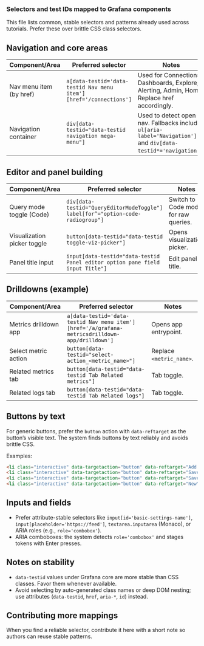 ### Selectors and test IDs mapped to Grafana components

This file lists common, stable selectors and patterns already used across tutorials. Prefer these over brittle CSS class selectors.

## Navigation and core areas

| Component/Area          | Preferred selector                                                | Notes                                                                                                          |
| ----------------------- | ----------------------------------------------------------------- | -------------------------------------------------------------------------------------------------------------- |
| Nav menu item (by href) | `a[data-testid='data-testid Nav menu item'][href='/connections']` | Used for Connections, Dashboards, Explore, Alerting, Admin, Home. Replace href accordingly.                    |
| Navigation container    | `div[data-testid="data-testid navigation mega-menu"]`             | Used to detect open nav. Fallbacks include `ul[aria-label='Navigation']` and `div[data-testid*='navigation']`. |

## Editor and panel building

| Component/Area              | Preferred selector                                                              | Notes                                |
| --------------------------- | ------------------------------------------------------------------------------- | ------------------------------------ |
| Query mode toggle (Code)    | `div[data-testid="QueryEditorModeToggle"] label[for^="option-code-radiogroup"]` | Switch to Code mode for raw queries. |
| Visualization picker toggle | `button[data-testid="data-testid toggle-viz-picker"]`                           | Opens visualization picker.          |
| Panel title input           | `input[data-testid="data-testid Panel editor option pane field input Title"]`   | Edit panel title.                    |

## Drilldowns (example)

| Component/Area        | Preferred selector                                                                             | Notes                    |
| --------------------- | ---------------------------------------------------------------------------------------------- | ------------------------ |
| Metrics drilldown app | `a[data-testid='data-testid Nav menu item'][href='/a/grafana-metricsdrilldown-app/drilldown']` | Opens app entrypoint.    |
| Select metric action  | `button[data-testid="select-action_<metric_name>"]`                                            | Replace `<metric_name>`. |
| Related metrics tab   | `button[data-testid="data-testid Tab Related metrics"]`                                        | Tab toggle.              |
| Related logs tab      | `button[data-testid="data-testid Tab Related logs"]`                                           | Tab toggle.              |

## Buttons by text

For generic buttons, prefer the `button` action with `data-reftarget` as the button’s visible text. The system finds buttons by text reliably and avoids brittle CSS.

Examples:

```html
<li class="interactive" data-targetaction="button" data-reftarget="Add new data source"></li>
<li class="interactive" data-targetaction="button" data-reftarget="Save & test"></li>
<li class="interactive" data-targetaction="button" data-reftarget="Save"></li>
<li class="interactive" data-targetaction="button" data-reftarget="New"></li>
```

## Inputs and fields

- Prefer attribute-stable selectors like `input[id='basic-settings-name']`, `input[placeholder='https://feed']`, `textarea.inputarea` (Monaco), or ARIA roles (e.g., `role='combobox'`).
- ARIA comboboxes: the system detects `role='combobox'` and stages tokens with Enter presses.

## Notes on stability

- `data-testid` values under Grafana core are more stable than CSS classes. Favor them whenever available.
- Avoid selecting by auto-generated class names or deep DOM nesting; use attributes (`data-testid`, `href`, `aria-*`, `id`) instead.

## Contributing more mappings

When you find a reliable selector, contribute it here with a short note so authors can reuse stable patterns.

